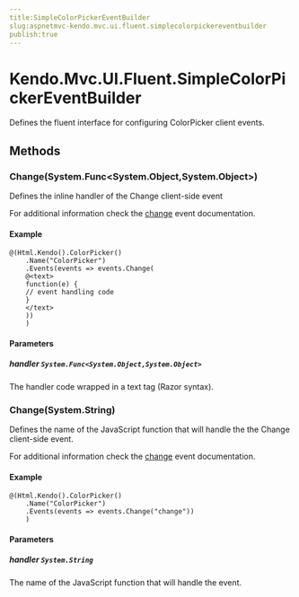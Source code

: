 ```yaml
---
title:SimpleColorPickerEventBuilder
slug:aspnetmvc-kendo.mvc.ui.fluent.simplecolorpickereventbuilder
publish:true
---
```


# Kendo.Mvc.UI.Fluent.SimpleColorPickerEventBuilder
Defines the fluent interface for configuring ColorPicker client events.



## Methods

### Change(System.Func\<System.Object,System.Object\>)
Defines the inline handler of the Change client-side event

For additional information check the [change](/api/web/simplecolorpicker#events-change) event documentation.


#### Example

    @(Html.Kendo().ColorPicker()
        .Name("ColorPicker")
        .Events(events => events.Change(
        @<text>
        function(e) {
        // event handling code
        }
        </text>
        ))
        )
        


#### Parameters

##### handler `System.Func<System.Object,System.Object>`
The handler code wrapped in a text tag (Razor syntax).




### Change(System.String)
Defines the name of the JavaScript function that will handle the the Change client-side event.

For additional information check the [change](/api/web/simplecolorpicker#events-change) event documentation.


#### Example

    @(Html.Kendo().ColorPicker()
        .Name("ColorPicker")
        .Events(events => events.Change("change"))
        )
        


#### Parameters

##### handler `System.String`
The name of the JavaScript function that will handle the event.





